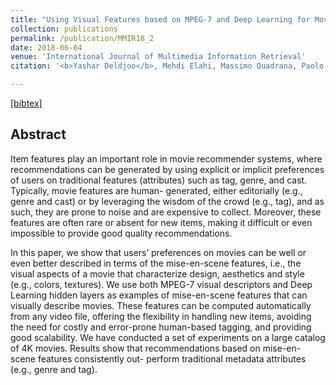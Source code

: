 ```yaml
---
title: "Using Visual Features based on MPEG-7 and Deep Learning for Movie Recommendation"
collection: publications
permalink: /publication/MMIR18_2
date: 2018-06-04
venue: 'International Journal of Multimedia Information Retrieval'
citation: '<b>Yashar Deldjoo</b>, Mehdi Elahi, Massimo Quadrana, Paolo Cremonesi <i> International Journal of Multimedia Information Retrieval 2018</i>.'

---
```


[[bibtex]](https://github.com/yasdel/yasdel.github.io/tree/master/_publications/MMIR18_2.bib)


## Abstract

Item features play an important role in movie recommender systems, where recommendations can be generated by using explicit or implicit preferences of users on traditional features (attributes) such as tag, genre, and cast. Typically, movie features are human- generated, either editorially (e.g., genre and cast) or by leveraging the wisdom of the crowd (e.g., tag), and as such, they are prone to noise and are expensive to collect. Moreover, these features are often rare or absent for new items, making it difficult or even impossible to provide good quality recommendations.

In this paper, we show that users’ preferences on movies can be well or even better described in terms of the mise-en-scene features, i.e., the visual aspects of a movie that characterize design, aesthetics and style (e.g., colors, textures). We use both MPEG-7 visual descriptors and Deep Learning hidden layers as examples of mise-en-scene features that can visually describe movies. These features can be computed automatically from any video file, offering the flexibility in handling new items, avoiding the need for costly and error-prone human-based tagging, and providing good scalability.
We have conducted a set of experiments on a large catalog of 4K movies. Results show that recommendations based on mise-en-scene features consistently out- perform traditional metadata attributes (e.g., genre and tag).
